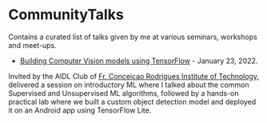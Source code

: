 # CommunityTalks
Contains a curated list of talks given by me at various seminars, workshops and meet-ups.

- [Building Computer Vision models using TensorFlow](https://github.com/NSTiwari/CommunityTalks/blob/main/Building%20Computer%20Visions%20models%20using%20TensorFlow.pdf) - January 23, 2022.

Invited by the AIDL Club of [Fr. Conceicao Rodrigues Institute of Technology](https://fcrit.ac.in/), delivered a session on introductory ML where I talked about the common Supervised and Unsupervised ML algorithms, followed by a hands-on practical lab where we built a custom object detection model and deployed it on an Android app using TensorFlow Lite.

